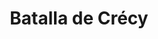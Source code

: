 ﻿---
title: "Batalla de Crécy"
permalink: periodes_261.html
layout: periode
dataInici: 1346-08-26
sidebar: periodes
pares:
  - id: 252
    title: "Guerra de los Cien Años"
    dataInici: "(1337-01-01)"
    dataFi: "(1453-10-17)"

fills:
jocsPrincipals:
jocsEscenaris:
jocsEpoca:
  - title: "Men of Iron"
    bggId: 14683
    escenari: "Crecy"
    dataInici: 
    dataFi: 

  - title: "Black Prince: Crecy & Navarette"
    bggId: 42275
    escenari: "Crecy"
    dataInici: 
    dataFi: 

  - title: "Ancient Battles Deluxe Expansion Kit 4: Art of War"
    bggId: 42472
    escenari: "Crecy"
    dataInici: 
    dataFi: 

jocsEpocaEscenaris:
---
